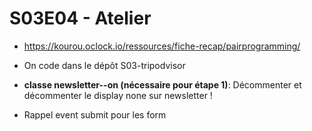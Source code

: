 # S03E04 - Atelier

- https://kourou.oclock.io/ressources/fiche-recap/pairprogramming/

- On code dans le dépôt S03-tripodvisor
- **classe newsletter--on (nécessaire pour étape 1)**: Décommenter et décommenter le display none sur newsletter !
- Rappel event submit pour les form